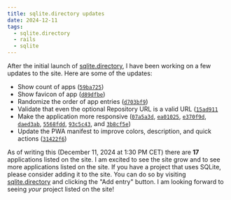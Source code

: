 ```yaml
---
title: sqlite.directory updates
date: 2024-12-11
tags:
  - sqlite.directory
  - rails
  - sqlite
---
```


After the initial launch of [sqlite.directory](https://sqlite.directory), I have been working on a few updates to the site. Here are some of the updates:

- Show count of apps ([`59ba725`](https://github.com/fractaledmind/sqlite.directory/commit/59ba725d3510306f1541b9ed7a1ab213120cc26b))
- Show favicon of app ([`d89dfbe`](https://github.com/fractaledmind/sqlite.directory/commit/d89dfbeb510c03d71df96b8610d87309ef9bf91a))
- Randomize the order of app entries ([`d703bf9`](https://github.com/fractaledmind/sqlite.directory/commit/d703bf99a63996af894a3f34bf30ae73b5d725d6))
- Validate that even the optional Repository URL is a valid URL ([`15ad911`](https://github.com/fractaledmind/sqlite.directory/commit/15ad91100b4a7bb9143ef46adb734dc67e576a2e)
- Make the application more responsive ([`07a5a3d`](https://github.com/fractaledmind/sqlite.directory/commit/07a5a3d12ee4fc8945c120c0cff86ce5663282c3), [`ea01025`](https://github.com/fractaledmind/sqlite.directory/commit/ea01025e544bd1c8afb152181f33b1c1cafb2cc5), [`e370f9d`](https://github.com/fractaledmind/sqlite.directory/commit/e370f9dd4436de86713828be68db34a61951474a), [`daed3ab`](https://github.com/fractaledmind/sqlite.directory/commit/daed3ab7e28f496eeae9e8c512761fc38b35db6b), [`5568fdd`](https://github.com/fractaledmind/sqlite.directory/commit/5568fdd41c8605aa10434fbecd46ac6d7363418f), [`93c5c43`](https://github.com/fractaledmind/sqlite.directory/commit/93c5c4320e0128fa1fa02a9338e0869d4bcd32ed), and [`3b8cf5e`](https://github.com/fractaledmind/sqlite.directory/commit/3b8cf5efabcf5ff9d5e11dcf370756d507092167))
- Update the PWA manifest to improve colors, description, and quick actions ([`31422f6`](https://github.com/fractaledmind/sqlite.directory/commit/31422f610915544d1f6195a1e98515647c587727))

As of writing this (December 11, 2024 at 1:30 PM CET) there are **17** applications listed on the site. I am excited to see the site grow and to see more applications listed on the site. If you have a project that uses SQLite, please consider adding it to the site. You can do so by visiting [sqlite.directory](https://sqlite.directory) and clicking the "Add entry" button. I am looking forward to seeing _your_ project listed on the site!

<!--/summary-->
